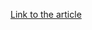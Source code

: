 [Link to the article](https://medium.com/walmartglobaltech/privateloader-to-anubis-loader-55d066a2653e)

